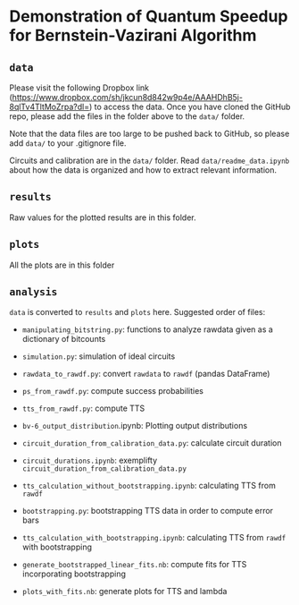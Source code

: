 # Demonstration of Quantum Speedup for Bernstein-Vazirani Algorithm
 
## `data`
Please visit the following Dropbox link (https://www.dropbox.com/sh/jkcun8d842w9p4e/AAAHDhB5j-8qlTv4TltMoZrpa?dl=) to access the data. Once you have cloned the GitHub repo, please add the files in the folder above to the `data/` folder.

Note that the data files are too large to be pushed back to GitHub, so please add `data/` to your .gitignore file.

Circuits and calibration are in the `data/` folder. Read `data/readme_data.ipynb` about how the data is organized and how to extract relevant information. 

## `results`
Raw values for the plotted results are in this folder. 

## `plots`
All the plots are in this folder

## `analysis`
`data` is converted to `results` and `plots` here. Suggested order of files:

- `manipulating_bitstring.py`: functions to analyze rawdata given as a dictionary of bitcounts

- `simulation.py`: simulation of ideal circuits 

- `rawdata_to_rawdf.py`: convert `rawdata` to `rawdf` (pandas DataFrame)

- `ps_from_rawdf.py`: compute success probabilities

- `tts_from_rawdf.py`: compute TTS

- `bv-6_output_distribution`.ipynb: Plotting output distributions

- `circuit_duration_from_calibration_data.py`: calculate circuit duration

- `circuit_durations.ipynb`: exemplifty `circuit_duration_from_calibration_data.py`

- `tts_calculation_without_bootstrapping.ipynb`: calculating TTS from `rawdf`

- `bootstrapping.py`: bootstrapping TTS data in order to compute error bars

- `tts_calculation_with_bootstrapping.ipynb`: calculating TTS from `rawdf` with bootstrapping

- `generate_bootstrapped_linear_fits.nb`: compute fits for TTS incorporating bootstrapping

- `plots_with_fits.nb`: generate plots for TTS and lambda

